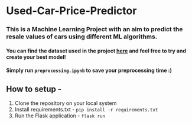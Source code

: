 # Used-Car-Price-Predictor

### This is a Machine Learning Project with an aim to predict the resale values of cars using different ML algorithms.

#### You can find the dataset used in the project [here](https://drive.google.com/drive/folders/1pAg6WTzxVBridKjFRV2TmQoQzUPj9zhg?usp=sharing) and feel free to try and create your best model!

#### Simply run `preprocessing.ipynb` to save your preprocessing time :)

## How to setup -
1. Clone the repository on your local system
2. Install requirements.txt - `pip install -r requirements.txt`
3. Run the Flask application - `flask run`

